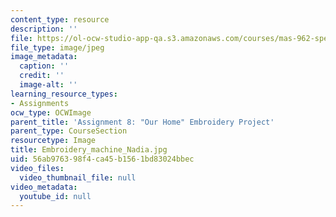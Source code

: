 ```yaml
---
content_type: resource
description: ''
file: https://ol-ocw-studio-app-qa.s3.amazonaws.com/courses/mas-962-special-topics-new-textiles-spring-2010/56ab976398f4ca45b1561bd83024bbec_Embroidery_machine_Nadia.jpg
file_type: image/jpeg
image_metadata:
  caption: ''
  credit: ''
  image-alt: ''
learning_resource_types:
- Assignments
ocw_type: OCWImage
parent_title: 'Assignment 8: "Our Home" Embroidery Project'
parent_type: CourseSection
resourcetype: Image
title: Embroidery_machine_Nadia.jpg
uid: 56ab9763-98f4-ca45-b156-1bd83024bbec
video_files:
  video_thumbnail_file: null
video_metadata:
  youtube_id: null
---
```

